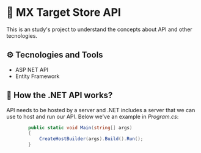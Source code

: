 # 🔮 MX Target Store API 

This is an study's project to understand the concepts about API and other tecnologies. 

## ⚙ Tecnologies and Tools 

- ASP NET API
- Entity Framework

## 🧐 How the .NET API works?

API needs to be hosted by a server and .NET includes a server that we can use to host and run our API. Below we've an example in *Program.cs*: 

```c#
        public static void Main(string[] args)
        {
            CreateHostBuilder(args).Build().Run();
        }
```

